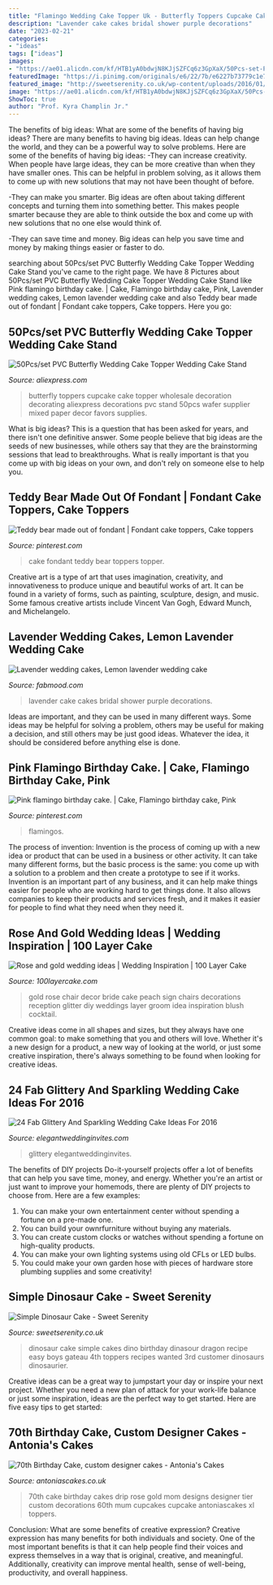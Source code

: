 ```yaml
---
title: "Flamingo Wedding Cake Topper Uk - Butterfly Toppers Cupcake Cake Topper Wholesale Decoration Decorating Aliexpress Decorations Pvc Stand 50pcs Wafer Supplier Mixed Paper Decor Favors Supplies"
description: "Lavender cake cakes bridal shower purple decorations"
date: "2023-02-21"
categories:
- "ideas"
tags: ["ideas"]
images:
- "https://ae01.alicdn.com/kf/HTB1yA0bdwjN8KJjSZFCq6z3GpXaX/50Pcs-set-PVC-Butterfly-Wedding-Cake-Topper-Wedding-Cake-Stand-Decoration-Cake-Decorating-Cupcake-Toppers-Wholesale.jpg"
featuredImage: "https://i.pinimg.com/originals/e6/22/7b/e6227b73779c1e741bf88011cee9ece6.jpg"
featured_image: "http://sweetserenity.co.uk/wp-content/uploads/2016/01/Simple-Dinosaur-Cake.jpg"
image: "https://ae01.alicdn.com/kf/HTB1yA0bdwjN8KJjSZFCq6z3GpXaX/50Pcs-set-PVC-Butterfly-Wedding-Cake-Topper-Wedding-Cake-Stand-Decoration-Cake-Decorating-Cupcake-Toppers-Wholesale.jpg"
ShowToc: true
author: "Prof. Kyra Champlin Jr."
---
```



The benefits of big ideas: What are some of the benefits of having big ideas?
There are many benefits to having big ideas. Ideas can help change the world, and they can be a powerful way to solve problems. Here are some of the benefits of having big ideas: 
-They can increase creativity. When people have large ideas, they can be more creative than when they have smaller ones. This can be helpful in problem solving, as it allows them to come up with new solutions that may not have been thought of before. 

-They can make you smarter. Big ideas are often about taking different concepts and turning them into something better. This makes people smarter because they are able to think outside the box and come up with new solutions that no one else would think of. 

-They can save time and money. Big ideas can help you save time and money by making things easier or faster to do.

	

		
searching about 50Pcs/set PVC Butterfly Wedding Cake Topper Wedding Cake Stand you've came to the right page. We have 8 Pictures about 50Pcs/set PVC Butterfly Wedding Cake Topper Wedding Cake Stand like Pink flamingo birthday cake. | Cake, Flamingo birthday cake, Pink, Lavender wedding cakes, Lemon lavender wedding cake and also Teddy bear made out of fondant | Fondant cake toppers, Cake toppers. Here you go:
		
    
## 50Pcs/set PVC Butterfly Wedding Cake Topper Wedding Cake Stand

<img loading=lazy src="https://ae01.alicdn.com/kf/HTB1yA0bdwjN8KJjSZFCq6z3GpXaX/50Pcs-set-PVC-Butterfly-Wedding-Cake-Topper-Wedding-Cake-Stand-Decoration-Cake-Decorating-Cupcake-Toppers-Wholesale.jpg" onerror="this.onerror=null;this.src='https://tse2.mm.bing.net/th?id=OIP.8655ZyxwEUMriDHACY9uawHaHa&amp;pid=15.1';" alt="50Pcs/set PVC Butterfly Wedding Cake Topper Wedding Cake Stand">

_Source: aliexpress.com_

>butterfly toppers cupcake cake topper wholesale decoration decorating aliexpress decorations pvc stand 50pcs wafer supplier mixed paper decor favors supplies. 

	

What is big ideas?
This is a question that has been asked for years, and there isn't one definitive answer. Some people believe that big ideas are the seeds of new businesses, while others say that they are the brainstorming sessions that lead to breakthroughs. What is really important is that you come up with big ideas on your own, and don't rely on someone else to help you.

    
## Teddy Bear Made Out Of Fondant | Fondant Cake Toppers, Cake Toppers

<img loading=lazy src="https://i.pinimg.com/originals/3d/f1/bf/3df1bf08da38b281c6dc3d9035ca260d.jpg" onerror="this.onerror=null;this.src='https://tse1.mm.bing.net/th?id=OIP.mjd7ECpkylY7bDIyrwQQ9QHaJ4&amp;pid=15.1';" alt="Teddy bear made out of fondant | Fondant cake toppers, Cake toppers">

_Source: pinterest.com_

>cake fondant teddy bear toppers topper. 

	

Creative art is a type of art that uses imagination, creativity, and innovativeness to produce unique and beautiful works of art. It can be found in a variety of forms, such as painting, sculpture, design, and music. Some famous creative artists include Vincent Van Gogh, Edward Munch, and Michelangelo.

    
## Lavender Wedding Cakes, Lemon Lavender Wedding Cake

<img loading=lazy src="http://fabmood.com/wp-content/uploads/2014/05/Lavender-wedding-cake7.jpg" onerror="this.onerror=null;this.src='https://tse1.mm.bing.net/th?id=OIP.1788toTE38yhBNQFzPrDjAHaLH&amp;pid=15.1';" alt="Lavender wedding cakes, Lemon lavender wedding cake">

_Source: fabmood.com_

>lavender cake cakes bridal shower purple decorations. 

	

Ideas are important, and they can be used in many different ways. Some ideas may be helpful for solving a problem, others may be useful for making a decision, and still others may be just good ideas. Whatever the idea, it should be considered before anything else is done.

    
## Pink Flamingo Birthday Cake. | Cake, Flamingo Birthday Cake, Pink

<img loading=lazy src="https://i.pinimg.com/originals/e6/22/7b/e6227b73779c1e741bf88011cee9ece6.jpg" onerror="this.onerror=null;this.src='https://tse2.mm.bing.net/th?id=OIP.URO9kDSKiBADlJvG5aCSzwHaJ4&amp;pid=15.1';" alt="Pink flamingo birthday cake. | Cake, Flamingo birthday cake, Pink">

_Source: pinterest.com_

>flamingos. 

	

The process of invention:
Invention is the process of coming up with a new idea or product that can be used in a business or other activity. It can take many different forms, but the basic process is the same: you come up with a solution to a problem and then create a prototype to see if it works.
Invention is an important part of any business, and it can help make things easier for people who are working hard to get things done. It also allows companies to keep their products and services fresh, and it makes it easier for people to find what they need when they need it.

    
## Rose And Gold Wedding Ideas | Wedding Inspiration | 100 Layer Cake

<img loading=lazy src="http://www.100layercake.com/blog/wp-content/uploads/2013/03/rose-and-gold-wedding-ideas-1.jpg" onerror="this.onerror=null;this.src='https://tse2.mm.bing.net/th?id=OIP.EdTvLRfnKvvA2rhut1vrJgHaKf&amp;pid=15.1';" alt="Rose and gold wedding ideas | Wedding Inspiration | 100 Layer Cake">

_Source: 100layercake.com_

>gold rose chair decor bride cake peach sign chairs decorations reception glitter diy weddings layer groom idea inspiration blush cocktail. 

	

Creative ideas come in all shapes and sizes, but they always have one common goal: to make something that you and others will love. Whether it's a new design for a product, a new way of looking at the world, or just some creative inspiration, there's always something to be found when looking for creative ideas.

    
## 24 Fab Glittery And Sparkling Wedding Cake Ideas For 2016

<img loading=lazy src="https://www.elegantweddinginvites.com/wedding-blog/wp-content/uploads/2015/12/elegant-gold-glitter-wedding-cake-youve-ever-seen.jpg" onerror="this.onerror=null;this.src='https://tse2.mm.bing.net/th?id=OIP.RArK0LDLoEGAHCu3OeSu5wHaKS&amp;pid=15.1';" alt="24 Fab Glittery And Sparkling Wedding Cake Ideas For 2016">

_Source: elegantweddinginvites.com_

>glittery elegantweddinginvites. 

	

The benefits of DIY projects
Do-it-yourself projects offer a lot of benefits that can help you save time, money, and energy. Whether you're an artist or just want to improve your homemods, there are plenty of DIY projects to choose from. Here are a few examples: 
1. You can make your own entertainment center without spending a fortune on a pre-made one. 
2. You can build your ownrfurniture without buying any materials. 
3. You can create custom clocks or watches without spending a fortune on high-quality products. 
4. You can make your own lighting systems using old CFLs or LED bulbs. 
5. You could make your own garden hose with pieces of hardware store plumbing supplies and some creativity!

    
## Simple Dinosaur Cake - Sweet Serenity

<img loading=lazy src="http://sweetserenity.co.uk/wp-content/uploads/2016/01/Simple-Dinosaur-Cake.jpg" onerror="this.onerror=null;this.src='https://tse4.mm.bing.net/th?id=OIP.qrHoR8eBvruJ6c3_yzpO4wHaF-&amp;pid=15.1';" alt="Simple Dinosaur Cake - Sweet Serenity">

_Source: sweetserenity.co.uk_

>dinosaur cake simple cakes dino birthday dinasour dragon recipe easy boys gateau 4th toppers recipes wanted 3rd customer dinosaurs dinosaurier. 

	

Creative ideas can be a great way to jumpstart your day or inspire your next project. Whether you need a new plan of attack for your work-life balance or just some inspiration, ideas are the perfect way to get started. Here are five easy tips to get started: 

    
## 70th Birthday Cake, Custom Designer Cakes - Antonia&#039;s Cakes

<img loading=lazy src="https://antoniascakes.co.uk/wp-content/uploads/2018/09/xl-rose-gold-70th.png" onerror="this.onerror=null;this.src='https://tse3.mm.bing.net/th?id=OIP.1v95wOK3ocIdKBcPz7BzlQHaL3&amp;pid=15.1';" alt="70th Birthday Cake, custom designer cakes - Antonia&#039;s Cakes">

_Source: antoniascakes.co.uk_

>70th cake birthday cakes drip rose gold mom designs designer tier custom decorations 60th mum cupcakes cupcake antoniascakes xl toppers. 

	

Conclusion: What are some benefits of creative expression?
Creative expression has many benefits for both individuals and society. One of the most important benefits is that it can help people find their voices and express themselves in a way that is original, creative, and meaningful. Additionally, creativity can improve mental health, sense of well-being, productivity, and overall happiness.

